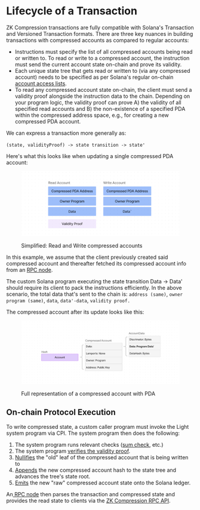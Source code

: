 # Lifecycle of a Transaction

ZK Compression transactions are fully compatible with Solana's Transaction and Versioned Transaction formats. There are three key nuances in building transactions with compressed accounts as compared to regular accounts:

* Instructions must specify the list of all compressed accounts being read or written to. To read or write to a compressed account, the instruction must send the current account state on-chain and prove its validity.
* Each unique state tree that gets read or written to (via any compressed account) needs to be specified as per Solana's regular on-chain [account access lists](https://solana.com/docs/core/transactions#array-of-account-addresses).&#x20;
* To read any compressed account state on-chain, the client must send a validity proof alongside the instruction data to the chain. Depending on your program logic, the validity proof can prove A) the validity of all specified read accounts and B) the non-existence of a specified PDA within the compressed address space, e.g., for creating a new compressed PDA account.

We can express a transaction more generally as:

`(state, validityProof) -> state transition -> state'`

Here's what this looks like when updating a single compressed PDA account:

<figure><img src="../../.gitbook/assets/image (5).png" alt="" width="563"><figcaption><p>Simplified: Read and Write compressed accounts</p></figcaption></figure>

In this example, we assume that the client previously created said compressed account and thereafter fetched its compressed account info from an [RPC node](../../node-operators/run-a-node.md#photon-indexer-node).

The custom Solana program executing the state transition Data -> Data' should require its client to pack the instructions efficiently. In the above scenario, the total data that's sent to the chain is: `address (same)`, `owner program (same)`, `data`, `data'-data`, `validity proof.`

The compressed account after its update looks like this:

<figure><img src="../../.gitbook/assets/image (6).png" alt="" width="563"><figcaption><p>Full representation of a compressed account with PDA</p></figcaption></figure>

## On-chain Protocol Execution

To write compressed state, a custom caller program must invoke the Light system program via CPI. The system program then does the following:

1. The system program runs relevant checks ([sum check](https://github.com/Lightprotocol/light-protocol/blob/main/programs/system/src/invoke/processor.rs#L64-L70), etc.)
2. The system program [verifies the validity proof](https://github.com/Lightprotocol/light-protocol/blob/main/programs/system/src/invoke/verify\_state\_proof.rs#L184-L190).&#x20;
3. [Nullifies](https://github.com/Lightprotocol/light-protocol/blob/main/programs/system/src/invoke/processor.rs#L203-L208) the "old" leaf of the compressed account that is being written to
4. [Appends](https://github.com/Lightprotocol/light-protocol/blob/main/programs/system/src/invoke/processor.rs#L240-L249) the new compressed account hash to the state tree and advances the tree's state root.
5. [Emits](https://github.com/Lightprotocol/light-protocol/blob/main/programs/system/src/invoke/processor.rs#L269-L276) the new "raw" compressed account state onto the Solana ledger.

An[ RPC node](../../node-operators/run-a-node.md#photon-indexer-node) then parses the transaction and compressed state and provides the read state to clients via the [ZK Compression RPC API](../../developers/json-rpc-methods/).
